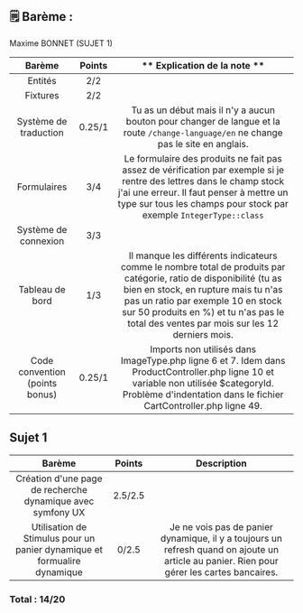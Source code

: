 ## 🗒️ Barème :

Maxime BONNET (SUJET 1)

| **Barème**                           | **Points** |                                                                                                                                ** Explication de la note **                                                                                                                                 |
| :-----------------------------------: |:----------:|:-------------------------------------------------------------------------------------------------------------------------------------------------------------------------------------------------------------------------------------------------------------------------------------------:|
| Entités                               |    2/2     |                                                                                                                                                                                                                                                                                             |
| Fixtures                              |    2/2     |                                                                                                                                                                                                                                                                                             |
| Système de traduction                 |   0.25/1   |                                                                            Tu as un début mais il n'y a aucun bouton pour changer de langue et la route `/change-language/en` ne change pas le site en anglais.                                                                             |
| Formulaires                           |    3/4     |                           Le formulaire des produits ne fait pas assez de vérification par exemple si je rentre des lettres dans le champ stock j'ai une erreur. Il faut penser à mettre un type sur tous les champs pour stock par exemple `IntegerType::class`                            |
| Système de connexion                  |    3/3     |                                                                                                                                                                                                                                                                                             |
| Tableau de bord                       |    1/3     | Il manque les différents indicateurs comme le nombre total de produits par catégorie, ratio de disponibilité (tu as bien en stock, en rupture mais tu n'as pas un ratio par exemple 10 en stock sur 50 produits en %) et tu n'as pas le total des ventes par mois sur les 12 derniers mois. |
| Code convention (points bonus)        |   0.25/1   |                                          Imports non utilisés dans ImageType.php ligne 6 et 7. Idem dans ProductController.php ligne 10 et variable non utilisée $categoryId. Problème d'indentation dans le fichier CartController.php ligne 49.                                           |

## Sujet 1

| **Barème**                                                               | **Points** |                                                              **Description**                                                               |
| :-----------------------------------:                                    |:----------:|:------------------------------------------------------------------------------------------------------------------------------------------:|
| Création d'une page de recherche dynamique avec symfony UX               |  2.5/2.5   |                                                                                                                                            |
| Utilisation de Stimulus pour un panier dynamique et formualire dynamique |   0/2.5    | Je ne vois pas de panier dynamique, il y a toujours un refresh quand on ajoute un article au panier. Rien pour gérer les cartes bancaires. |


### Total : **14/20**